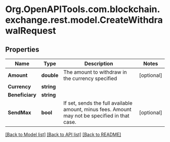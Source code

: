 
# Org.OpenAPITools.com.blockchain.exchange.rest.model.CreateWithdrawalRequest

## Properties

Name | Type | Description | Notes
------------ | ------------- | ------------- | -------------
**Amount** | **double** | The amount to withdraw in the currency specified | [optional] 
**Currency** | **string** |  | 
**Beneficiary** | **string** |  | 
**SendMax** | **bool** | If set, sends the full available amount, minus fees. Amount may not be specified in that case.  | [optional] 

[[Back to Model list]](../README.md#documentation-for-models)
[[Back to API list]](../README.md#documentation-for-api-endpoints)
[[Back to README]](../README.md)

